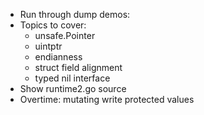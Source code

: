 
- Run through dump demos:
- Topics to cover:
  - unsafe.Pointer
  - uintptr
  - endianness
  - struct field alignment
  - typed nil interface
- Show runtime2.go source
- Overtime: mutating write protected values

